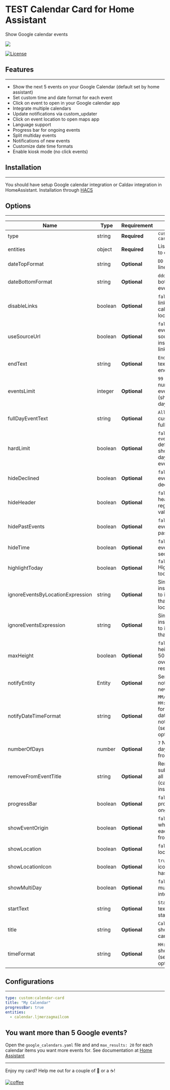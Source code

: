 # TEST Calendar Card for Home Assistant
Show Google calendar events

<img src='https://raw.githubusercontent.com/ljmerza/calendar-card/master/card.png' />

[![License][license-shield]](LICENSE.md)

## Features
---
* Show the next 5 events on your Google Calendar (default set by home assistant)
* Set custom time and date format for each event
* Click on event to open in your Google calendar app
* Integrate multiple calendars
* Update notifications via custom_updater
* Click on event location to open maps app
* Language support
* Progress bar for ongoing events
* Split multiday events
* Notifications of new events
* Customize date time formats
* Enable kiosk mode (no click events)


## Installation
---
You should have setup Google calendar integration or Caldav integration in HomeAssistant.
Installation through [HACS](https://github.com/custom-components/hacs)

## Options
---
| Name                             | Type    | Requirement  | Description                                                                                                                               |
| -------------------------------- | ------- | ------------ | ----------------------------------------------------------------------------------------------------------------------------------------- |
| type                             | string  | **Required** | `custom:calendar-card`                                                                                                                    |
| entities                         | object  | **Required** | List of calendars to display                                                                                                              |
| dateTopFormat                    | string  | **Optional** | `DD` Format for top line of event date                                                                                                    |
| dateBottomFormat                 | string  | **Optional** | `ddd` Format to bottom line of event date                                                                                                 |
| disableLinks                     | boolean | **Optional** | `false` Disables all links (to open calendar and location)                                                                                |
| useSourceUrl                     | boolean | **Optional** | `false` Open events via the source url instead of html link                                                                               |
| endText                          | string  | **Optional** | `End` Set custom text for event end time                                                                                                  |
| eventsLimit                      | integer | **Optional** | `99` Maximum number of events to show (shows rest of day after cut off)                                                                   |
| fullDayEventText                 | string  | **Optional** | `All day` Set custom text for a full day event                                                                                            |
| hardLimit                        | boolean | **Optional** | `false` Overrides `eventsLimit` default of showing rest of day's events even after cutoff                                                 |
| hideDeclined                     | boolean | **Optional** | `false` Hides events that you declined                                                                                                    |
| hideHeader                       | boolean | **Optional** | `false` Hide the header regardless of value                                                                                               |
| hidePastEvents                   | boolean | **Optional** | `false` Hide events that have passed                                                                                                      |
| hideTime                         | boolean | **Optional** | `false` Hides event time section entirely                                                                                                 |
| highlightToday                   | boolean | **Optional** | `false` Hightlight's today's events                                                                                                       |
| ignoreEventsByLocationExpression | string  | **Optional** | Simple case insensitive regex to ignore events that match location                                                                        |
| ignoreEventsExpression           | string  | **Optional** | Simple case insensitive regex to ignore events that match title                                                                           |
| maxHeight                        | boolean | **Optional** | `false` Sets max height for card to 500px and overflows the rest                                                                          |
| notifyEntity                     | Entity  | **Optional** | Send a notification on new events                                                                                                         |
| notifyDateTimeFormat             | string  | **Optional** | `MM/DD/YYYY HH:mma` Format for event date/time in notify message (see [here](https://momentjs.com/docs/#/displaying/format/) for options) |
| numberOfDays                     | number  | **Optional** | `7` Number of days to display from calendars                                                                                              |
| removeFromEventTitle             | string  | **Optional** | Removes substring from all event titles (case insensitive)                                                                                |
| progressBar                      | boolean | **Optional** | `false` Adds progress bar to ongoing events                                                                                               |
| showEventOrigin                  | boolean | **Optional** | `false` Shows what calendar each event is from                                                                                            |
| showLocation                     | boolean | **Optional** | `false` Shows location address                                                                                                            |
| showLocationIcon                 | boolean | **Optional** | `true` Shows map icon when event has a location                                                                                           |
| showMultiDay                     | boolean | **Optional** | `false` Split multiday events into per day                                                                                                |
| startText                        | string  | **Optional** | `Start` Set custom text for event start time                                                                                              |
| title                            | string  | **Optional** | `Calendar` Header shown at top of card                                                                                                    |
| timeFormat                       | string  | **Optional** | `HH:mm` Format to show event time (see [here](https://momentjs.com/docs/#/displaying/format/) for options)                                |

## Configurations
---
```yaml
type: custom:calendar-card
title: "My Calendar"
progressBar: true
entities:
  - calendar.ljmerzagmailcom
```

## You want more than 5 Google events?
Open the `google_calendars.yaml` file and and `max_results: 20` for each calendar items you want more events for. See documentation at [Home Assistant](https://www.home-assistant.io/components/calendar.google/)

---

Enjoy my card? Help me out for a couple of :beers: or a :coffee:!

[![coffee](https://www.buymeacoffee.com/assets/img/custom_images/black_img.png)](https://www.buymeacoffee.com/JMISm06AD)


[commits-shield]: https://img.shields.io/github/commit-activity/y/ljmerza/calendar-card.svg?style=for-the-badge
[commits]: https://github.com/ljmerza/calendar-card/commits/master
[license-shield]: https://img.shields.io/github/license/ljmerza/calendar-card.svg?style=for-the-badge
[maintenance-shield]: https://img.shields.io/badge/maintainer-Leonardo%20Merza%20%40ljmerza-blue.svg?style=for-the-badge
[releases-shield]: https://img.shields.io/github/release/ljmerza/calendar-card.svg?style=for-the-badge
[releases]: https://github.com/ljmerza/calendar-card/releases
